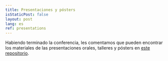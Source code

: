 ```yaml
---
title: Presentaciones y pósters
isStaticPost: false
layout: post
lang: es
ref: presentations
---
```


Habiendo terminado la conferencia, les comentamos que pueden encontrar los materiales de las presentaciones orales, talleres y pósters en [este repositorio](https://github.com/LatinR/presentaciones-LatinR2018). 